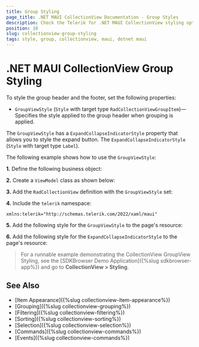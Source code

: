 ```yaml
---
title: Group Styling
page_title: .NET MAUI CollectionView Documentation - Group Styles
description: Check the Telerik for .NET MAUI CollectionView styling options for the Group.
position: 10
slug: collectionview-group-styling
tags: style, group, collectionview, maui, dotnet maui
---
```


# .NET MAUI CollectionView Group Styling

To style the group header and the footer, set the following properties:

* `GroupViewStyle` (`Style` with target type `RadCollectionViewGroupItem`)&mdash;Specifies the style applied to the group header when grouping is applied.

The `GroupViewStyle` has a `ExpandCollapseIndicatorStyle` property that allows you to style the expand button. The `ExpandCollapseIndicatorStyle` (`Style` with target type `Label`).

The following example shows how to use the `GroupViewStyle`:

**1.** Define the following business object:

<snippet id='collectionview-datamodel' />

**2.** Create a `ViewModel` class as shown below:

<snippet id='collectionview-viewmodel' />

**3.** Add the `RadCollectionView` definition with the `GroupViewStyle` set:

<snippet id='collectionview-group-container-style' />

**4.** Include the `telerik` namespace:

```XAML
xmlns:telerik="http://schemas.telerik.com/2022/xaml/maui" 
```

**5.** Add the following style for the `GroupViewStyle` to the page's resource:

<snippet id='contentview-group-container-style-resources' />

**6.** Add the following style for the `ExpandCollapseIndicatorStyle` to the page's resource:

<snippet id='collectionview-group-expand-collapse-button-resources' />

> For a runnable example demonstrating the CollectionView GroupView Styling, see the [SDKBrowser Demo Application]({%slug sdkbrowser-app%}) and go to **CollectionView > Styling**.

## See Also

- [Item Appearance]({%slug collectionview-item-appearance%})
- [Grouping]({%slug collectionview-grouping%})
- [Filtering]({%slug collectionview-filtering%})
- [Sorting]({%slug collectionview-sorting%})
- [Selection]({%slug collectionview-selection%})
- [Commands]({%slug collectionview-commands%})
- [Events]({%slug collectionview-commands%})
